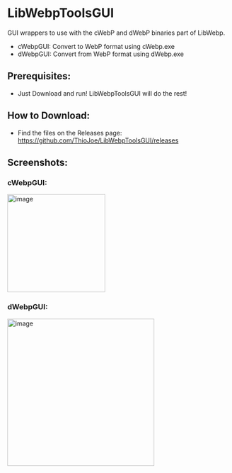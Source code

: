 # LibWebpToolsGUI

GUI wrappers to use with the cWebP and dWebP binaries part of LibWebp.

- cWebpGUI: Convert to WebP format using cWebp.exe
- dWebpGUI: Convert from WebP format using dWebp.exe

## Prerequisites:
- Just Download and run! LibWebpToolsGUI will do the rest!

## How to Download:
- Find the files on the Releases page: https://github.com/ThioJoe/LibWebpToolsGUI/releases

## Screenshots:

### cWebpGUI:
<img width="221" alt="image" src="https://github.com/ThioJoe/LibWebpToolsGUI/assets/12518330/8aa21c84-e6d6-481c-897f-64ed35e7e7ed">


### dWebpGUI: 
<img width="332" alt="image" src="https://github.com/ThioJoe/LibWebpToolsGUI/assets/12518330/2c04ef8f-cfe0-4053-8974-4519c209de7e">

